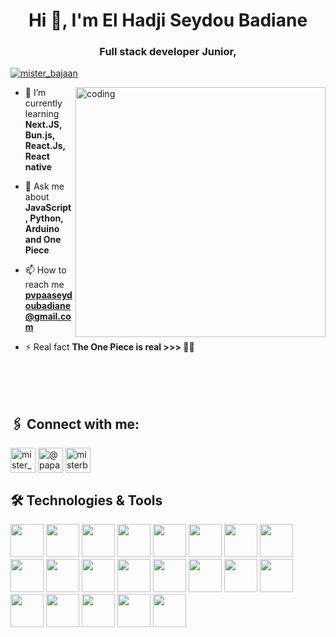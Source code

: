 <h1 align="center">Hi 👋, I'm El Hadji Seydou Badiane</h1>
<h3 align="center">Full stack developer Junior,</h3>

<p align="left">
    <a href="https://twitter.com/mister_bajaan" target="blank">
        <img src="https://img.shields.io/twitter/follow/mister_bajaan?logo=twitter&style=for-the-badge"
            alt="mister_bajaan" />
    </a>
</p>

<img align="right" alt="coding" width="400" src="https://media1.tenor.com/m/UttC4AITYR4AAAAd/full-stack-developer.gif">

- 🌱 I’m currently learning **Next.JS, Bun.js, React.Js, React native**

- 💬 Ask me about **JavaScript, Python, Arduino and One Piece**

- 📫 How to reach me **pvpaaseydoubadiane@gmail.com**

- ⚡ Real fact **The One Piece is real >>> :lotus_position_man:**

<br><br><br>

<h2 align="left">🖇️ Connect with me:</h2>
<p align="left">
    <a href="https://twitter.com/mister_bajaan" target="blank"><img align="center"
            src="https://raw.githubusercontent.com/rahuldkjain/github-profile-readme-generator/master/src/images/icons/Social/twitter.svg"
            alt="mister_bajaan" height="40" width="40" /></a>
    <a href="https://instagram.com/@papa_seydu_bajaan" target="blank"><img align="center"
            src="https://raw.githubusercontent.com/rahuldkjain/github-profile-readme-generator/master/src/images/icons/Social/instagram.svg"
            alt="@papa_seydu_bajaan" height="40" width="40" /></a>
    <a href="https://discord.gg/misterbajaan" target="blank"><img align="center"
            src="https://raw.githubusercontent.com/rahuldkjain/github-profile-readme-generator/master/src/images/icons/Social/discord.svg"
            alt="misterbajaan" height="40" width="40" /></a>
</p>

<h2 align="left">🛠 Technologies & Tools</h2>
<div align="left">
    <img src="https://skillicons.dev/icons?i=github" width="53" height="53" />
    <img src="https://skillicons.dev/icons?i=html" width="53" height="53" />
    <img src="https://skillicons.dev/icons?i=css" width="53" height="53" />
    <img src="https://skillicons.dev/icons?i=js" width="53" height="53" />
    <img src="https://skillicons.dev/icons?i=py" width="53" height="53" />
    <img src="https://skillicons.dev/icons?i=nodejs" width="53" height="53" />
    <img src="https://skillicons.dev/icons?i=express" width="53" height="53" />
    <img src="https://skillicons.dev/icons?i=npm" width="53" height="53" />
    <img src="https://skillicons.dev/icons?i=django" width="53" height="53" />
    <img src="https://skillicons.dev/icons?i=mongodb" width="53" height="53" />
    <img src="https://skillicons.dev/icons?i=mysql" width="53" height="53" />
    <img src="https://skillicons.dev/icons?i=figma" width="53" height="53" />
    <img src="https://skillicons.dev/icons?i=vscode" width="53" height="53" />
    <img src="https://skillicons.dev/icons?i=postman" width="53" height="53" />
    <img src="https://skillicons.dev/icons?i=ai" width="53" height="53" />
    <img src="https://skillicons.dev/icons?i=photoshop" width="53" height="53" />
    <img src="https://skillicons.dev/icons?i=linux" width="53" height="53" />
    <img src="https://skillicons.dev/icons?i=ubuntu" width="53" height="53" />
    <img src="https://skillicons.dev/icons?i=latex" width="53" height="53" />
    <img src="https://skillicons.dev/icons?i=notion" width="53" height="53" />
    <img src="https://skillicons.dev/icons?i=arduino" width="53" height="53" />
</div>

